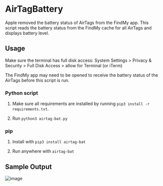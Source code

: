 # AirTagBattery

Apple removed the battery status of AirTags from the FindMy app. This script reads the battery status from the FindMy cache for all AirTags and displays battery level.


## Usage

Make sure the terminal has full disk access:
System Settings > Privacy & Security > Full Disk Access > allow for Terminal (or iTerm)

The FindMy app may need to be opened to receive the battery status of the AirTags before this script is run.

### Python script

1. Make sure all requirements are installed by running `pip3 install -r requirements.txt`.

2. Run `python3 airtag-bat.py`

### pip

1. Install with `pip3 install airtag-bat`

2. Run anywhere with `airtag-bat`

## Sample Output
![image](docs/output.png)
